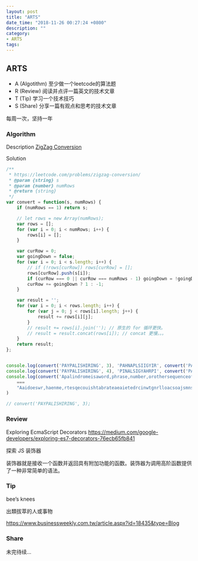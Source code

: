 ```yaml
---
layout: post
title: "ARTS"
date_time: "2018-11-26 00:27:24 +0800"
description: ""
category:
- ARTS
tags:
---
```



## ARTS

- A (Algotithm) 至少做一个leetcode的算法题
- R (Review) 阅读并点评一篇英文的技术文章
- T (Tip) 学习一个技术技巧
- S (Share) 分享一篇有观点和思考的技术文章

每周一次，坚持一年

### Algorithm

Description
[ZigZag Conversion](https://leetcode.com/problems/zigzag-conversion/)

Solution

```JavaScript
/**
 * https://leetcode.com/problems/zigzag-conversion/
 * @param {string} s
 * @param {number} numRows
 * @return {string}
 */
var convert = function(s, numRows) {
    if (numRows == 1) return s;

    // let rows = new Array(numRows);
    var rows = [];
    for (var i = 0; i < numRows; i++) {
        rows[i] = [];
    }

    var curRow = 0;
    var goingDown = false;
    for (var i = 0; i < s.length; i++) {
        // if (!rows[curRow]) rows[curRow] = [];
        rows[curRow].push(s[i]);
        if (curRow === 0 || curRow === numRows - 1) goingDown = !goingDown;
        curRow += goingDown ? 1 : -1;
    }

    var result = '';
    for (var i = 0; i < rows.length; i++) {
        for (var j = 0; j < rows[i].length; j++) {
            result += rows[i][j];
        }
        // result += rows[i].join(''); // 原生的 for 循环更快。
        // result = result.concat(rows[i]); // concat 更慢。。。
    }
    return result;
};


console.log(convert('PAYPALISHIRING', 3), 'PAHNAPLSIIGYIR', convert('PAYPALISHIRING', 3) === 'PAHNAPLSIIGYIR');
console.log(convert('PAYPALISHIRING', 4), 'PINALSIGYAHRPI', convert('PAYPALISHIRING', 4) === 'PINALSIGYAHRPI');
console.log(convert('Apalindromeisaword,phrase,number,orothersequenceofunitsthatcanbereadthesamewayineitherdirection,withgeneralallowancesforadjustmentstopunctuationandworddividers.', 2)
    ===
    "Aaidoeswr,haenme,rtesqecouishtabrateaeaietedrcinwtgnrlloacsoajsmnsoucutoadodiiesplnrmiaodprs,ubroohreunefnttacneedhsmwynihrieto,iheeaalwnefrdutettpntainnwrdvdr."
)

// convert('PAYPALISHIRING', 3);

```

### Review

Exploring EcmaScript Decorators
<https://medium.com/google-developers/exploring-es7-decorators-76ecb65fb841>

探索 JS 装饰器

装饰器就是接收一个函数并返回具有附加功能的函数。装饰器为调用高阶函数提供了一种非常简单的语法。


### Tip

bee’s knees

出類拔萃的人或事物

<https://www.businessweekly.com.tw/article.aspx?id=18435&type=Blog>

### Share

未完待续...
